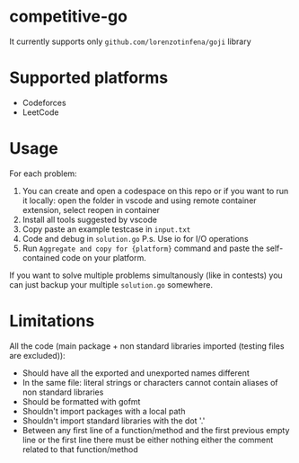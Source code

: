 # competitive-go

It currently supports only `github.com/lorenzotinfena/goji` library

# Supported platforms
- Codeforces
- LeetCode

# Usage
For each problem:

1. You can create and open a codespace on this repo or if you want to run it locally: open the folder in vscode and using remote container extension, select reopen in container
3. Install all tools suggested by vscode
1. Copy paste an example testcase in `input.txt`
2. Code and debug in `solution.go`
    P.s. Use io for I/O operations
3. Run `Aggregate and copy for {platform}` command and paste the self-contained code on your platform.

If you want to solve multiple problems simultanously (like in contests) you can just backup your multiple `solution.go` somewhere.

# Limitations
All the code (main package + non standard libraries imported (testing files are excluded)):
- Should have all the exported and unexported names different
- In the same file: literal strings or characters cannot contain aliases of non standard libraries
- Should be formatted with gofmt
- Shouldn't import packages with a local path
- Shouldn't import standard libraries with the dot '.'
- Between any first line of a function/method and the first previous empty line or the first line there must be either nothing either the comment related to that function/method